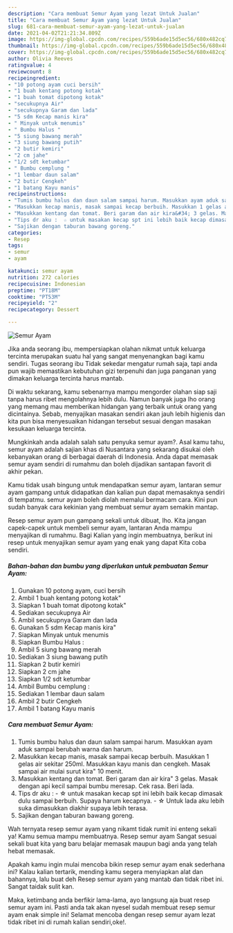 ```yaml
---
description: "Cara membuat Semur Ayam yang lezat Untuk Jualan"
title: "Cara membuat Semur Ayam yang lezat Untuk Jualan"
slug: 681-cara-membuat-semur-ayam-yang-lezat-untuk-jualan
date: 2021-04-02T21:21:34.809Z
image: https://img-global.cpcdn.com/recipes/559b6ade15d5ec56/680x482cq70/semur-ayam-foto-resep-utama.jpg
thumbnail: https://img-global.cpcdn.com/recipes/559b6ade15d5ec56/680x482cq70/semur-ayam-foto-resep-utama.jpg
cover: https://img-global.cpcdn.com/recipes/559b6ade15d5ec56/680x482cq70/semur-ayam-foto-resep-utama.jpg
author: Olivia Reeves
ratingvalue: 4
reviewcount: 8
recipeingredient:
- "10 potong ayam cuci bersih"
- "1 buah kentang potong kotak"
- "1 buah tomat dipotong kotak"
- "secukupnya Air"
- "secukupnya Garam dan lada"
- "5 sdm Kecap manis kira"
- " Minyak untuk menumis"
- " Bumbu Halus "
- "5 siung bawang merah"
- "3 siung bawang putih"
- "2 butir kemiri"
- "2 cm jahe"
- "1/2 sdt ketumbar"
- " Bumbu cemplung "
- "1 lembar daun salam"
- "2 butir Cengkeh"
- "1 batang Kayu manis"
recipeinstructions:
- "Tumis bumbu halus dan daun salam sampai harum. Masukkan ayam aduk sampai berubah warna dan harum."
- "Masukkan kecap manis, masak sampai kecap berbuih. Masukkan 1 gelas air sekitar 250ml. Masukkan kayu manis dan cengkeh. Masak sampai air mulai surut kira&#34; 10 menit."
- "Masukkan kentang dan tomat. Beri garam dan air kira&#34; 3 gelas. Masak dengan api kecil sampai bumbu meresap. Cek rasa. Beri lada."
- "Tips dr aku :  ☆ untuk masakan kecap spt ini lebih baik kecap dimasak dulu sampai berbuih. Supaya harum kecapnya. ☆ Untuk lada aku lebih suka dimasukkan diakhir supaya lebih terasa."
- "Sajikan dengan taburan bawang goreng."
categories:
- Resep
tags:
- semur
- ayam

katakunci: semur ayam 
nutrition: 272 calories
recipecuisine: Indonesian
preptime: "PT18M"
cooktime: "PT53M"
recipeyield: "2"
recipecategory: Dessert

---
```



![Semur Ayam](https://img-global.cpcdn.com/recipes/559b6ade15d5ec56/680x482cq70/semur-ayam-foto-resep-utama.jpg)

Jika anda seorang ibu, mempersiapkan olahan nikmat untuk keluarga tercinta merupakan suatu hal yang sangat menyenangkan bagi kamu sendiri. Tugas seorang ibu Tidak sekedar mengatur rumah saja, tapi anda pun wajib memastikan kebutuhan gizi terpenuhi dan juga panganan yang dimakan keluarga tercinta harus mantab.

Di waktu  sekarang, kamu sebenarnya mampu mengorder olahan siap saji tanpa harus ribet mengolahnya lebih dulu. Namun banyak juga lho orang yang memang mau memberikan hidangan yang terbaik untuk orang yang dicintainya. Sebab, menyajikan masakan sendiri akan jauh lebih higienis dan kita pun bisa menyesuaikan hidangan tersebut sesuai dengan masakan kesukaan keluarga tercinta. 



Mungkinkah anda adalah salah satu penyuka semur ayam?. Asal kamu tahu, semur ayam adalah sajian khas di Nusantara yang sekarang disukai oleh kebanyakan orang di berbagai daerah di Indonesia. Anda dapat memasak semur ayam sendiri di rumahmu dan boleh dijadikan santapan favorit di akhir pekan.

Kamu tidak usah bingung untuk mendapatkan semur ayam, lantaran semur ayam gampang untuk didapatkan dan kalian pun dapat memasaknya sendiri di tempatmu. semur ayam boleh diolah memalui bermacam cara. Kini pun sudah banyak cara kekinian yang membuat semur ayam semakin mantap.

Resep semur ayam pun gampang sekali untuk dibuat, lho. Kita jangan capek-capek untuk membeli semur ayam, lantaran Anda mampu menyajikan di rumahmu. Bagi Kalian yang ingin membuatnya, berikut ini resep untuk menyajikan semur ayam yang enak yang dapat Kita coba sendiri.

<!--inarticleads1-->

##### Bahan-bahan dan bumbu yang diperlukan untuk pembuatan Semur Ayam:

1. Gunakan 10 potong ayam, cuci bersih
1. Ambil 1 buah kentang potong kotak&#34;
1. Siapkan 1 buah tomat dipotong kotak&#34;
1. Sediakan secukupnya Air
1. Ambil secukupnya Garam dan lada
1. Gunakan 5 sdm Kecap manis kira&#34;
1. Siapkan  Minyak untuk menumis
1. Siapkan  Bumbu Halus :
1. Ambil 5 siung bawang merah
1. Sediakan 3 siung bawang putih
1. Siapkan 2 butir kemiri
1. Siapkan 2 cm jahe
1. Siapkan 1/2 sdt ketumbar
1. Ambil  Bumbu cemplung :
1. Sediakan 1 lembar daun salam
1. Ambil 2 butir Cengkeh
1. Ambil 1 batang Kayu manis




<!--inarticleads2-->

##### Cara membuat Semur Ayam:

1. Tumis bumbu halus dan daun salam sampai harum. Masukkan ayam aduk sampai berubah warna dan harum.
1. Masukkan kecap manis, masak sampai kecap berbuih. Masukkan 1 gelas air sekitar 250ml. Masukkan kayu manis dan cengkeh. Masak sampai air mulai surut kira&#34; 10 menit.
1. Masukkan kentang dan tomat. Beri garam dan air kira&#34; 3 gelas. Masak dengan api kecil sampai bumbu meresap. Cek rasa. Beri lada.
1. Tips dr aku :  - ☆ untuk masakan kecap spt ini lebih baik kecap dimasak dulu sampai berbuih. Supaya harum kecapnya. - ☆ Untuk lada aku lebih suka dimasukkan diakhir supaya lebih terasa.
1. Sajikan dengan taburan bawang goreng.




Wah ternyata resep semur ayam yang nikamt tidak rumit ini enteng sekali ya! Kamu semua mampu membuatnya. Resep semur ayam Sangat sesuai sekali buat kita yang baru belajar memasak maupun bagi anda yang telah hebat memasak.

Apakah kamu ingin mulai mencoba bikin resep semur ayam enak sederhana ini? Kalau kalian tertarik, mending kamu segera menyiapkan alat dan bahannya, lalu buat deh Resep semur ayam yang mantab dan tidak ribet ini. Sangat taidak sulit kan. 

Maka, ketimbang anda berfikir lama-lama, ayo langsung aja buat resep semur ayam ini. Pasti anda tak akan nyesel sudah membuat resep semur ayam enak simple ini! Selamat mencoba dengan resep semur ayam lezat tidak ribet ini di rumah kalian sendiri,oke!.

